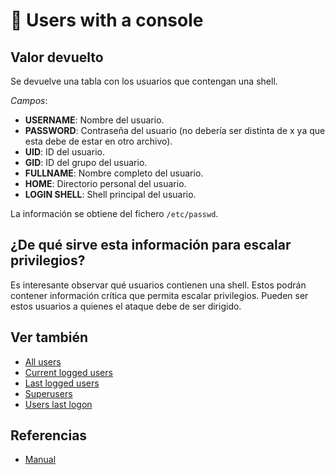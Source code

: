 # 👥 Users with a console

## Valor devuelto
Se devuelve una tabla con los usuarios que contengan una shell.

*Campos*:
- **USERNAME**: Nombre del usuario.
- **PASSWORD**: Contraseña del usuario (no debería ser distinta de x ya que esta debe de estar en otro archivo).
- **UID**: ID del usuario.
- **GID**: ID del grupo del usuario.
- **FULLNAME**: Nombre completo del usuario.
- **HOME**: Directorio personal del usuario.
- **LOGIN SHELL**: Shell principal del usuario.

La información se obtiene del fichero `/etc/passwd`.

## ¿De qué sirve esta información para escalar privilegios?
Es interesante observar qué usuarios contienen una shell. Estos podrán contener información crítica que permita escalar privilegios. Pueden ser estos usuarios a quienes el ataque debe de ser dirigido.

## Ver también
- [All users](all)
- [Current logged users](current)
- [Last logged users](last)
- [Superusers](superusers)
- [Users last logon](last_logon)

## Referencias
- [Manual](https://www.man7.org/linux/man-pages/man5/passwd.5.html)